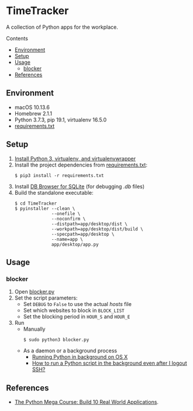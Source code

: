 # TimeTracker

A collection of Python apps for the workplace.

Contents

* [Environment](#environment)
* [Setup](#setup)
* [Usage](#usage)
    * [blocker](#blocker)
* [References](#references)

## Environment

* macOS 10.13.6
* Homebrew 2.1.1
* Python 3.7.3, pip 19.1, virtualenv 16.5.0
* [requirements.txt](./requirements.txt)

## Setup

1. [Install Python 3, virtualenv, and virtualenvwrapper](https://github.com/ginomempin/how-to#python)
1. Install the project dependencies from [requirements.txt](./requirements.txt):
    ```shell
    $ pip3 install -r requirements.txt

    ```
1. Install [DB Browser for SQLite](https://sqlitebrowser.org/) (for debugging *.db* files)
1. Build the standalone executable:
    ```shell
    $ cd TimeTracker
    $ pyinstaller --clean \
                  --onefile \
                  --noconfirm \
                  --distpath=app/desktop/dist \
                  --workpath=app/desktop/dist/build \
                  --specpath=app/desktop \
                  --name=app \
                  app/desktop/app.py

    ```

## Usage

### blocker

1. Open [blocker.py](./lib/productivity/blocker/blocker.py)
1. Set the script parameters:
    * Set `DEBUG` to `False` to use the actual *hosts* file
    * Set which websites to block in `BLOCK_LIST`
    * Set the blocking period in `HOUR_S` and `HOUR_E`
1. Run
    * Manually
        ```
        $ sudo python3 blocker.py

        ```
    * As a daemon or a background process
        * [Running Python in background on OS X](https://stackoverflow.com/q/9522324/2745495)
        * [How to run a Python script in the background even after I logout SSH?](https://stackoverflow.com/q/2975624/2745495)

## References

* [The Python Mega Course: Build 10 Real World Applications](https://www.udemy.com/the-python-mega-course/learn/v4/overview).
